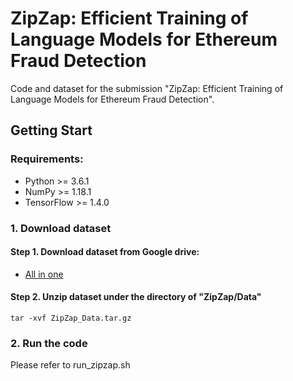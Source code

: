 
# ZipZap: Efficient Training of Language Models for Ethereum Fraud Detection

Code and dataset for the submission "ZipZap: Efficient Training of Language Models for Ethereum Fraud Detection".

## Getting Start
### Requirements:
* Python >= 3.6.1
* NumPy >= 1.18.1
* TensorFlow >= 1.4.0

###  1. Download dataset 

#### Step 1. Download dataset from Google drive:
* [All in one](https://drive.google.com/file/d/1EXMIWEPTuu3bN2gJOaxmEXyDG-AsDUIL/view)

#### Step 2. Unzip dataset under the directory of "ZipZap/Data"
``` 
tar -xvf ZipZap_Data.tar.gz
``` 

### 2. Run the code

Please refer to run_zipzap.sh
